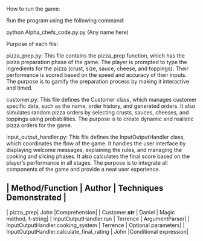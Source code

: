 How to run the game:

Run the program using the following command:

python Alpha_chefs_code.py.py (Any name here)

Purpose of each file:

pizza_prep.py:
This file contains the pizza_prep function, which has the pizza preparation phase of the game. The player is prompted to type the ingredients for the pizza (crust, size, sauce, cheese, and toppings). Their performance is scored based on the speed and accuracy of their inputs. The purpose is to gamify the preparation process by making it interactive and timed.

customer.py:
This file defines the Customer class, which manages customer specific data, such as the name, order history, and generated orders. It also simulates random pizza orders by selecting crusts, sauces, cheeses, and toppings using probabilities. The purpose is to create dynamic and realistic pizza orders for the game.

input_output_handler.py:
This file defines the InputOutputHandler class, which coordinates the flow of the game. It handles the user interface by displaying welcome messages, explaining the rules, and managing the cooking and slicing phases. It also calculates the final score based on the player’s performance in all stages. The purpose is to integrate all components of the game and provide a neat user experience.


| Method/Function    | Author |  Techniques Demonstrated |
-----------------------------------------------------------
| pizza_prep| John   |Comprehension|
| Customer.__str__  | Daniel | Magic method, f-string|
| InputOutputHandler.run | Terrence | ArgumentParser|
| InputOutputHandler.cooking_system | Terrence  | Optional parameters|
| InputOutputHandler.calculate_final_rating | John |Conditional expression|

